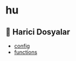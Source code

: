 # hu

<!--Index-->

## 📂 Harici Dosyalar

- [config](./config)
- [functions](./functions)

<!--Index-->
